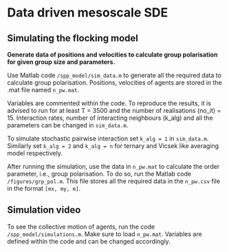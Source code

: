 # Data driven mesoscale SDE

## Simulating the flocking model

**Generate data of positions and velocities to calculate group polarisation for given group size and parameters.**

Use Matlab code `/spp_model/sim_data.m` to generate all the required data to calculate group polarisation. Positions, velocities of agents are stored in the .mat file named `n_pw.mat`.

Variables are commented within the code. To reproduce the results, it is advised to run for at least T = 3500 and the number of realisations (no_it) = 15. Interaction rates, number of interacting neighbours (k_alg) and all the parameters can be changed in `sim_data.m`.

To simulate stochastic pairwise interaction set `k_alg = 1` in `sim_data.m`. Similarly set `k_alg = 2` and `k_alg = n` for ternary and Vicsek like averaging model respectively.

After running the simulation, use the data in `n_pw.mat` to calculate the order parameter, i.e., group polarisation. To do so, run the Matlab code `/figures/grp_pol.m`. This file stores all the required data in the `n_pw.csv` file in the format `[mx, my, m]`.

## Simulation video

To see the collective motion of agents, run the code `/spp_model/simulations.m`. Make sure to load `n_pw.mat`. Variables are defined within the code and can be changed accordingly.
